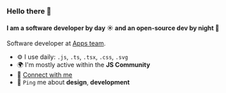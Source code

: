 ### Hello there 👋

#### I am a software developer by day ☀️ and an open-source dev by night 🌙

Software developer at [Apps team](https://appsteamtechnologies.com/).<br>  

- ⚙️ I use daily: `.js`, `.ts`, `.tsx`, `.css`, `.svg`  
- 🌍 I'm mostly active within the **JS Community**  
- 🤝 [Connect with me](https://www.linkedin.com/in/sarath-raj-183337339)  
- 💬 `Ping` me about **design**, **development**  
